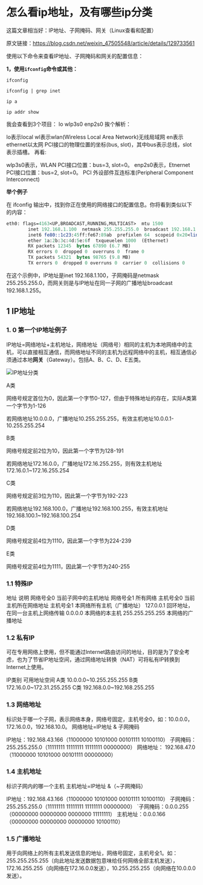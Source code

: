 # 怎么看ip地址，及有哪些ip分类



这篇文章相当好：IP地址、子网掩码、网关（Linux查看和配置）

原文链接：https://blog.csdn.net/weixin_47505548/article/details/129733561



使用以下命令来查看IP地址、子网掩码和网关的配置信息：

**1，使用`ifconfig`命令或其他：**

```undefined
ifconfig

ifconfig | grep inet

ip a

ip addr show
```

我会查看到3个项目：
lo
wlp3s0
enp2s0
挨个解析：

lo表示local
wl表示wlan(Wireless Local Area Network)无线局域网
en表示ethernet以太网
PCI接口的物理位置的坐标(bus, slot)，其中bus表示总线，slot表示插槽。
再看:

wlp3s0表示，WLAN PCI接口位置：bus=3, slot=0。
enp2s0表示，Etnernet PCI接口位置：bus=2, slot=0。
PCI 外设部件互连标准(Peripheral Component Interconnect)



**举个例子**

在 ifconfig 输出中，找到你正在使用的网络接口的配置信息。你将看到类似以下的内容：

```perl
eth0: flags=4163<UP,BROADCAST,RUNNING,MULTICAST>  mtu 1500
        inet 192.168.1.100  netmask 255.255.255.0  broadcast 192.168.1.255
        inet6 fe80::1c23:45ff:fe67:89ab  prefixlen 64  scopeid 0x20<link>
        ether 1a:2b:3c:4d:5e:6f  txqueuelen 1000  (Ethernet)
        RX packets 12345  bytes 67890 (6.7 MB)
        RX errors 0  dropped 0  overruns 0  frame 0
        TX packets 54321  bytes 98765 (9.8 MB)
        TX errors 0  dropped 0 overruns 0  carrier 0  collisions 0
```



在这个示例中，IP地址是inet 192.168.1.100，子网掩码是netmask 255.255.255.0，而网关则是与IP地址在同一子网的广播地址broadcast 192.168.1.255。



## 1 IP地址



### 1. 0 第一个IP地址例子

 IP地址=网络地址+主机地址，网络地址（网络号）相同的主机为本地网络中的主机，可以直接相互通信，而网络地址不同的主机为远程网络中的主机，相互通信必须通过本地**网关**（Gateway）。包括A、B、C、D、E五类。



![IP地址分类](https://img-blog.csdnimg.cn/6d0d9cd2e4b04d5e87e55e7093f2f3ca.jpeg#pic_center)



A类

网络号规定首位为0，因此第一个字节0-127，但由于特殊地址的存在，实际A类第一个字节为1-126

若网络地址10.0.0.0，广播地址10.255.255.255，有效主机地址10.0.0.1-10.255.255.254

B类

网络号规定前2位为10，因此第一个字节为128-191

若网络地址172.16.0.0，广播地址172.16.255.255，则有效主机地址172.16.0.1~172.16.255.254

C类

网络号规定前3位为110，因此第一个字节为192-223

若网络地址192.168.100.0，广播地址192.168.100.255，有效主机地址192.168.100.1~192.168.100.254

D类

网络号规定前4位为1110，因此第一个字节为224-239

E类

网络号规定前4位为1111，因此第一个字节为240-255



### 1.1 特殊IP

地址	说明
网络号全0	当前子网中的主机地址
网络号全1	所有网络
主机号全0	当前主机所在网络地址
主机号全1	本网络所有主机（广播地址）
127.0.0.1	回环地址，在同一台主机上网络传输
0.0.0.0	本网络的本主机
255.255.255.255	本网络的广播地址

### 1.2 私有IP

​        可在专用网络上使用，但不能通过Internet路由访问的地址，目的是为了安全考虑，也为了节省IP地址空间，通过网络地址转换（NAT）可将私有IP转换到Internet上使用。

IP类别	可用地址空间
A类	10.0.0.0~10.255.255.255
B类	172.16.0.0~172.31.255.255
C类	192.168.0.0~192.168.255.255

### 1.3 网络地址

标识处于哪一个子网，表示网络本身，网络号固定，主机号全0，如：10.0.0.0，172.16.0.0，192.168.10.0。
网络地址=IP地址 & 子网掩码

IP地址：192.168.43.166（11000000 10101000 00101111 10100110）
子网掩码：255.255.255.0（11111111 11111111 11111111 00000000）
网络地址： 192.168.47.0（11000000 10101000 00101111 00000000）

### 1.4 主机地址

标识子网内的哪一个主机
主机地址=IP地址 &（~子网掩码）

IP地址：192.168.43.166（11000000 10101000 00101111 10100110）
子网掩码：255.255.255.0（11111111 11111111 11111111 00000000）
`子网掩码：0.0.0.255（00000000 00000000 0000000 11111111）
主机地址：0.0.0.166（00000000 00000000 00000000 10100110）

### 1.5 广播地址

​        用于向网络上的所有主机发送信息的地址，网络号固定，主机号全1。如：255.255.255.255（向此地址发送数据包意味给任何网络全部主机发送），172.16.255.255（向网络在172.16.0.0发送），10.255.255.255（向网络在10.0.0.0发送）。